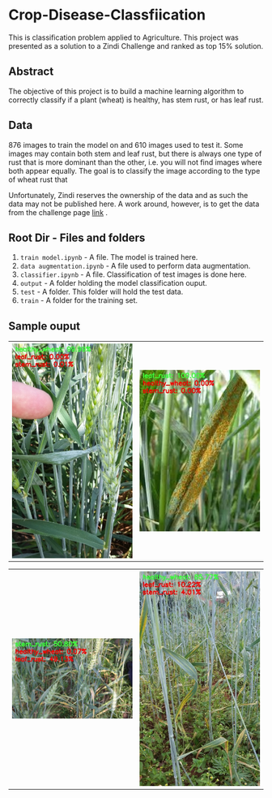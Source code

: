 # Crop-Disease-Classfiication
This is classification problem applied to Agriculture. 
This project was presented as a solution to a Zindi
Challenge and ranked as top 15% solution.

## Abstract
The objective of this project is to build a machine 
learning algorithm to correctly classify if a 
plant (wheat) is healthy, has stem rust, or has 
leaf rust.

## Data
876 images to train the model on 
and 610 images used to test it. Some images 
may contain both stem and leaf rust, but there is 
always one type of rust that is more dominant 
than the other, i.e. you will not find images 
where both appear equally. The goal is to classify 
the image according to the type of wheat rust that 


Unfortunately, Zindi reserves the ownership of the data 
and as such the data may not be published here.
A work around, however, is to get the data from the challenge
page [link](https://zindi.africa/competitions/iclr-workshop-challenge-1-cgiar-computer-vision-for-crop-disease/data)
.

## Root Dir - Files and folders
1. `train model.ipynb` - A file. The model is trained here.
2. `data augmentation.ipynb` - A file used to perform
data augmentation.
3. `classifier.ipynb` - A file. Classification of test images
is done here.
4. `output` - A folder holding the model classification
ouput.
5. `test` - A folder. This folder will hold the test data.
6. `train` - A folder for the training set.

## Sample ouput

<table style="width:100%">
  <tr>
    <th><img src="output/N567QP.jpg" width=300></th>
    <th><img src="output/QJE37W.jpg" width=300></th>
  </tr>
</table>

<table style="width:100%">
  <tr>
    <th><img src="output/QP94SG.JPG" width=300></th>
    <th><img src="output/X1UJGJ.jpg" width=300></th>
  </tr>
</table>







 
